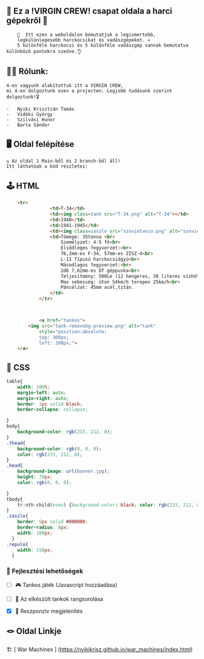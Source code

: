 ## 👀 Ez a !VIRGIN CREW! csapat oldala a harci gépekről 👀

        🚀  Itt ezen a weboldalon bemutatjuk a legismertebb,
        legkülönlegesebb harckocsikat és vadászgépeket. ✈️
        5 különféle harckocsi és 5 különféle vadászgép vannak bemutatva különböző pontokra szedve.👌

## 🙋‍♂️ Rólunk:
    4-en vagyunk alakítottuk itt a VIRGIN CREW,
    mi 4-en dolgoztunk ezen a projecten. Legjobb tudásunk szerint dolgoztunk!🎖️

    -   Nyiki Krisztián Tamás
    -   Vidéki György
    -   Szilvási Hunor
    -   Barta Sándor
    
## 🖥️ Oldal felépítése
    
    ⚖️ Az oldal 1 Main-ből és 2 branch-ből áll!
    Itt láthatóak a kód részletei:

    
## 🕹️ HTML
```html
    <tr>
                <td>T-34</td>
                <td><img class=tank src="T-34.png" alt="T-34"></td>
                <td>1940</td>
                <td>1941-1945</td>
                <td><img class=zaszlo src="szovietunio.png" alt="szovietunió"></td>
                <td>Tömege: 35tonna <br>
                    Személyzet: 4-5 fő<br>
                    Elsődleges fegyverzet:<br>
                    76,2mm-es F-34, 57mm-es ZISZ-4<br>
                    L-11 Típusú harckocsiágyú<br>
                    Másodlagos fegyverzet:<br>
                    2db 7,62mm-es DT géppuska<br>
                    Teljesítmény: 500Le (12 hengeres, 38 literes vízhűtéses dízelmotor)<br>
                    Max sebesség: úton 54km/h terepen 25km/h<br>
                    Páncélzat: 45mm acél,titán.
                </td>
            </tr>



            <a href="tankos">
        <img src="tank-removebg-preview.png" alt="tank"
            style="position:absolute;
            top: 300px;
            left: 200px;">
    </a>


```
    
## 🎨 CSS
```css
table{
    width: 100%;
    margin-left: auto;
    margin-right: auto;
    border: 1px solid black;
    border-collapse: collapse;

}
body{
    background-color: rgb(233, 212, 0);
}
.thead{
    background-color: rgb(0, 0, 0);
    color: rgb(233, 212, 0);
}
.head{
    background-image: url(banner.jpg);
    height: 70px;
    color: rgb(0, 0, 0);

}
tbody{
    tr:nth-child(even) {background-color: black; color: rgb(233, 212, 0);}
}
.zaszlo{
    border: 5px solid #000000;
    border-radius: 8px;
    width: 100px;
  }
.repulo{
    width: 150px;
  }
```

### 🔧 Fejlesztési lehetőségek

- [ ]  🎮 Tankos játék (Javascript hozzáadása)
- [ ]  🚩 Az elkészült tankok rangsorolása
- [x] 📱  Reszponzív megjelenítés 


## 🪢 Oldal Linkje
🏗️ [ War Machines ] (https://nyikikrisz.github.io/war_machines/index.html)
